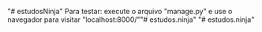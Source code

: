 "# estudosNinja" 
Para testar: execute o arquivo "manage.py" e use o navegador para visitar "localhost:8000/""# estudos.ninja" 
"# estudos.ninja"  
